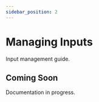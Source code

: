 ```yaml
---
sidebar_position: 2
---
```


# Managing Inputs

Input management guide.

## Coming Soon

Documentation in progress.
